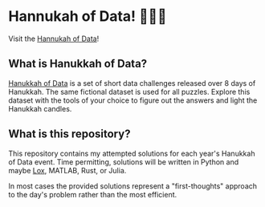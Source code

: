 # Hannukah of Data! 🕎🕎🕎
Visit the [Hannukah of Data][1]!

## What is Hanukkah of Data?
[Hanukkah of Data][1] is a set of short data challenges released over 8 days of Hanukkah. The same fictional dataset is used for all puzzles. Explore this dataset with the tools of your choice to figure out the answers and light the Hanukkah candles.

## What is this repository?
This repository contains my attempted solutions for each year's Hanukkah of Data event. Time permitting, solutions will be written in Python and maybe [Lox](https://github.com/sco1/pylox), MATLAB, Rust, or Julia.

In most cases the provided solutions represent a "first-thoughts" approach to the day's problem rather than the most efficient.


[1]: https://hanukkah.bluebird.sh/
